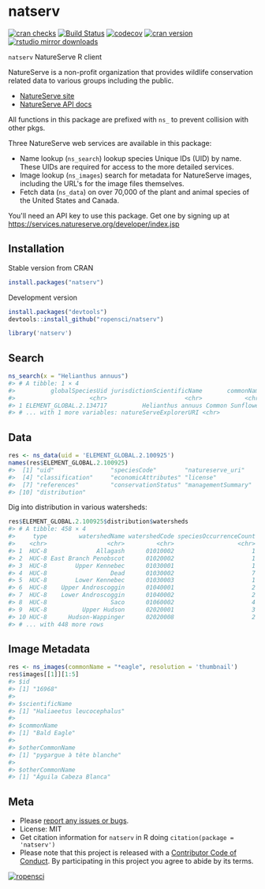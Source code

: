 natserv
=======


[![cran checks](https://cranchecks.info/badges/worst/natserv)](https://cranchecks.info/pkgs/natserv)
[![Build Status](https://travis-ci.org/ropensci/natserv.svg?branch=master)](https://travis-ci.org/ropensci/natserv)
[![codecov](https://codecov.io/gh/ropensci/natserv/branch/master/graph/badge.svg)](https://codecov.io/gh/ropensci/natserv)
[![cran version](http://www.r-pkg.org/badges/version/natserv)](https://cran.r-project.org/package=natserv)
[![rstudio mirror downloads](http://cranlogs.r-pkg.org/badges/natserv)](https://github.com/metacran/cranlogs.app)


`natserv` NatureServe R client

NatureServe is a non-profit organization that provides wildlife conservation related data to various groups including the public.

* [NatureServe site](https://services.natureserve.org)
* [NatureServe API docs](https://services.natureserve.org/BrowseServices/getSpeciesData/getSpeciesListREST.jsp)

All functions in this package are prefixed with `ns_` to prevent
collision with other pkgs.

Three NatureServe web services are available in this package:

* Name lookup (`ns_search`) lookup species Unique IDs (UID) by name. These UIDs are required for access to the more detailed services.
* Image lookup (`ns_images`) search for metadata for NatureServe images, including the URL's for the image files themselves.
* Fetch data (`ns_data`) on over 70,000 of the plant and animal species of the United States and Canada.

You'll need an API key to use this package. Get one by signing up at
<https://services.natureserve.org/developer/index.jsp>

## Installation

Stable version from CRAN


```r
install.packages("natserv")
```

Development version


```r
install.packages("devtools")
devtools::install_github("ropensci/natserv")
```


```r
library('natserv')
```

## Search


```r
ns_search(x = "Helianthus annuus")
#> # A tibble: 1 × 4
#>          globalSpeciesUid jurisdictionScientificName       commonName
#>                     <chr>                      <chr>            <chr>
#> 1 ELEMENT_GLOBAL.2.134717          Helianthus annuus Common Sunflower
#> # ... with 1 more variables: natureServeExplorerURI <chr>
```

## Data


```r
res <- ns_data(uid = 'ELEMENT_GLOBAL.2.100925')
names(res$ELEMENT_GLOBAL.2.100925)
#>  [1] "uid"                "speciesCode"        "natureserve_uri"   
#>  [4] "classification"     "economicAttributes" "license"           
#>  [7] "references"         "conservationStatus" "managementSummary" 
#> [10] "distribution"
```

Dig into distribution in various watersheds:


```r
res$ELEMENT_GLOBAL.2.100925$distribution$watersheds
#> # A tibble: 458 × 4
#>     type         watershedName watershedCode speciesOccurrenceCount
#>    <chr>                 <chr>         <chr>                  <chr>
#> 1  HUC-8              Allagash      01010002                      1
#> 2  HUC-8 East Branch Penobscot      01020002                      1
#> 3  HUC-8        Upper Kennebec      01030001                      1
#> 4  HUC-8                  Dead      01030002                      7
#> 5  HUC-8        Lower Kennebec      01030003                      1
#> 6  HUC-8    Upper Androscoggin      01040001                      2
#> 7  HUC-8    Lower Androscoggin      01040002                      2
#> 8  HUC-8                  Saco      01060002                      4
#> 9  HUC-8          Upper Hudson      02020001                      3
#> 10 HUC-8      Hudson-Wappinger      02020008                      2
#> # ... with 448 more rows
```

## Image Metadata


```r
res <- ns_images(commonName = "*eagle", resolution = 'thumbnail')
res$images[[1]][1:5]
#> $id
#> [1] "16968"
#> 
#> $scientificName
#> [1] "Haliaeetus leucocephalus"
#> 
#> $commonName
#> [1] "Bald Eagle"
#> 
#> $otherCommonName
#> [1] "pygargue à tête blanche"
#> 
#> $otherCommonName
#> [1] "Águila Cabeza Blanca"
```

## Meta

* Please [report any issues or bugs](https://github.com/ropensci/natserv/issues).
* License: MIT
* Get citation information for `natserv` in R doing `citation(package = 'natserv')`
* Please note that this project is released with a [Contributor Code of Conduct](CONDUCT.md). By participating in this project you agree to abide by its terms.

[![ropensci](https://ropensci.org/public_images/github_footer.png)](https://ropensci.org)
